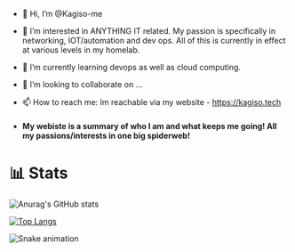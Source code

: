 - 👋 Hi, I’m @Kagiso-me
- 👀 I’m interested in ANYTHING IT related. My passion is specifically in networking, IOT/automation and dev ops. All of this is currently in effect at various levels in my homelab. 
- 🌱 I’m currently learning devops as well as cloud computing. 
- 💞️ I’m looking to collaborate on ...
- 📫 How to reach me: Im reachable via my website - https://kagiso.tech

- #### My webiste is a summary of who I am and what keeps me going! All my passions/interests in one big spiderweb!

# 📊 Stats
![Anurag's GitHub stats](https://github-readme-stats.vercel.app/api?username=kagiso-me&show_icons=true&theme=radical)

[![Top Langs](https://github-readme-stats.vercel.app/api/top-langs/?username=kagiso-me&layout=compact&theme=vision-friendly-dark)](https://github.com/anuraghazra/github-readme-stats)

![Snake animation](https://github.com/thepiyushmalhotra/thepiyushmalhotra/blob/output/github-contribution-grid-snake.svg)


<!---
Kagiso-me/Kagiso-me is a ✨ special ✨ repository because its `README.md` (this file) appears on your GitHub profile.
You can click the Preview link to take a look at your changes.
--->
